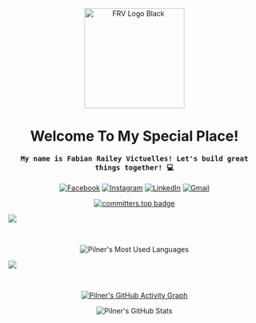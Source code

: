 <!---
Pilner/Pilner is a ✨ special ✨ repository because its `README.md` (this file) appears on your GitHub profile.
You can click the Preview link to take a look at your changes.
--->

<div align="center">
<picture>
	<source
		media="(prefers-color-scheme: light)"
		srcset="./images/frv-logo-black.png"
		alt="FRV Logo Black"
	/>
	<source
		media="(prefers-color-scheme: dark)"
		srcset="./images/frv-logo-white.png"
		alt="FRV Logo White"
	/>
	<img alt="FRV Logo Black" width="200" />
</picture>
</div>

<h1 align="center">Welcome To My Special Place!</h1>

<h4 align="center"><samp>My name is Fabian Railey Victuelles! Let's build great things together! 💻</samp></h4>

<div align="center">

[![Facebook](https://img.shields.io/badge/Facebook-%231877F2.svg?style=for-the-badge&logo=Facebook&logoColor=white)](https://www.facebook.com/raaailey/)
[![Instagram](https://img.shields.io/badge/Instagram-%23E4405F.svg?style=for-the-badge&logo=Instagram&logoColor=white)](https://www.instagram.com/pilnerner/)
[![LinkedIn](https://img.shields.io/badge/LinkedIn-%230077B5.svg?style=for-the-badge&logo=LinkedIn&logoColor=white)](https://www.linkedin.com/in/pilner/)
[![Gmail](https://img.shields.io/badge/Gmail-D14836?style=for-the-badge&logo=gmail&logoColor=white)](mailto:raileyvictuelles@gmail.com)

</div>

<div align="center">
	
[![committers.top badge](https://user-badge.committers.top/philippines/Pilner.svg)](https://user-badge.committers.top/philippines/Pilner)

</div>

<img src="https://user-images.githubusercontent.com/73097560/115834477-dbab4500-a447-11eb-908a-139a6edaec5c.gif">

&nbsp;

<div align="center">

<img
	align="center"
	src="https://github-readme-stats.vercel.app/api/top-langs/?username=pilner&theme=github_dark_dimmed&langs_count=7"
	alt="Pilner's Most Used Languages"
/>

</div>

<img src="https://user-images.githubusercontent.com/73097560/115834477-dbab4500-a447-11eb-908a-139a6edaec5c.gif">

&nbsp;

<div align="center">

[![Pilner's GitHub Activity Graph](https://github-readme-activity-graph.vercel.app/graph?username=pilner&theme=github-compact)](https://github.com/ashutosh00710/github-readme-activity-graph)

![Pilner's GitHub Stats](https://github-readme-stats.vercel.app/api?username=Pilner&theme=github_dark_dimmed&count_private=true)

</div>
